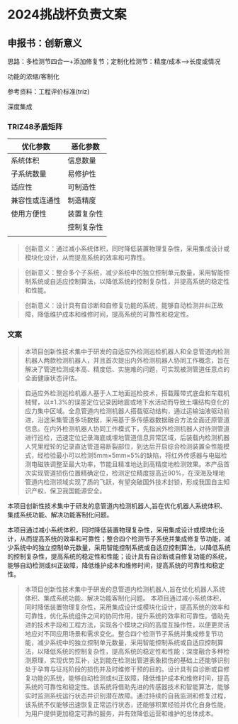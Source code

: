 # 2024挑战杯负责文案

## 申报书：创新意义

思路：多检测节四合一+添加修复节；定制化检测节：精度/成本-->长度或情况

功能的浓缩/客制化

参考资料：工程评价标准(triz)



深度集成

### TRIZ48矛盾矩阵

| 优化参数       | 恶化参数   |
| -------------- | ---------- |
| 系统体积       | 信息数量   |
| 子系统数量     | 易修护性   |
| 适应性         | 可制造性   |
| 兼容性或连通性 | 制造精度   |
| 使用方便性     | 装置复杂性 |
|                | 控制复杂性 |
|                |            |

> 创新意义：通过减小系统体积，同时降低装置物理复杂性，采用集成设计或模块化设计，从而提高系统的效率和可靠性。

> 创新意义：整合多个子系统，减少系统中的独立控制单元数量，采用智能控制系统或自适应控制算法，以降低系统的控制复杂性，并提高系统的稳定性和性能。

> 创新意义：设计具有自诊断和自修复功能的系统，能够自动检测并纠正故障，降低维护成本和维修时间，提高系统的可靠性和稳定性。

### 文案

>本项目创新性技术集中于研发的自适应外检测巡检机器人和全息管道内检测机器人两款检测机器人，并且首次提出内外检测机器人协同工作概念，旨在解决了管道检测成本高、精度低、实施难的问题，可实现被测管道任意点的全面健康状态评估。 

> 自适应外检测巡检机器人基于人工地面巡检技术，搭载履带式底盘和车载机械臂，以±1.3%的误差定位记录因地震或地下水活动而导致土壤结构变化的应力集中区域。全息管道内检测机器人搭载驱动结构，通过运输油液驱动前进，沿途采集管道多场数据，采用基于多传感器数据融合方法全面还原管道信息。在内外检测机器人协同工作模式下，先指派外检测机器人对待测管道进行巡检，迅速定位记录海底或埋地管道信息异常区域，后装载内检测机器人凭里程轮的记录直达管道易断裂部位，到达后开启综合检测装置全性能模式，经检验最小可以检测5mm×5mm×5%的缺陷，将红外传感器与电磁检测电磁铁调整至最大功率，节能且精准地达到高精度地检测效果。本产品首次实现管道损伤位置精确定位，检测定位精度提高近90%，在深海及埋地管道内检测领域实现了质的飞跃，有望突破国外技术封锁，形成我国自主知识产权，保卫我国能源安全。 

本项目创新性技术集中于研发的息管道内检测机器人,旨在优化机器人系统体积、集成系统功能、解决功能客制化问题。

本项目通过减小系统体积，同时降低装置物理复杂性，采用集成设计或模块化设计，从而提高系统的效率和可靠性；整合四个检测节子系统并集成修复节功能，减少系统中的独立控制单元数量，采用智能控制系统或自适应控制算法，以降低系统的控制复杂性，提高系统的稳定性和性能；设计具有自诊断或自修复功能的系统，能够自动检测或纠正故障，降低维护成本和维修时间，提高系统的可靠性和稳定性。



>本项目创新性技术集中于研发的息管道内检测机器人,旨在优化机器人系统体积、集成系统功能、解决功能客制化问题。
>本项目通过减小系统体积，同时降低装置物理复杂性，采用集成设计或模块化设计，提高系统的效率和可靠性，优化系统组件之间的协同作用，提升系统的效率和可靠性。借助先进的技术手段和工程方法，实现各个模块之间的高度互操作性，以便更灵活地应对不同应用场景和需求变化。整合四个检测节子系统并集成修复节功能，减少系统中的独立控制单元数量，采用智能控制系统或自适应控制算法，以降低系统的控制复杂性，提高系统的稳定性和性能；深度融合多种检测原理，实现优势互补，达到能在检测出管道表象损伤的基础上还能够识别处于孕育与征兆阶段的损伤并及时维修干预的目的。设计具有自诊断或自修复功能的系统，能够自动检测或纠正故障，降低维护成本和维修时间，提高系统的可靠性和稳定性。该系统将借助先进的传感器技术和智能算法，能够实时监测系统运行状态并识别潜在故障。通过持续的自我监测和修复过程，该系统不仅能够迅速恢复正常运行状态，还能够积累经验并优化自身性能，为用户提供更加稳定可靠的服务，并有效降低运营和维护的总体成本。